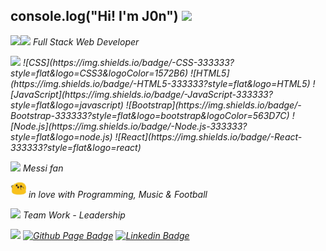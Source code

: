 ## console.log("Hi! I'm J0n") <img src="https://user-images.githubusercontent.com/5679180/79618120-0daffb80-80be-11ea-819e-d2b0fa904d07.gif" width="27px">

<img align="left" src="https://github.com/anathayna/anathayna/blob/master/assets/pusheencode.gif"/>

<p></a><img src="https://media.giphy.com/media/WUlplcMpOCEmTGBtBW/giphy.gif" width="30"><em> Full Stack Web Developer
<p></a><img src="https://github.com/anathayna/anathayna/blob/master/assets/bmo.gif?raw=1" width="30vw"/> 
 <em> ![CSS](https://img.shields.io/badge/-CSS-333333?style=flat&logo=CSS3&logoColor=1572B6)</em>
      ![HTML5](https://img.shields.io/badge/-HTML5-333333?style=flat&logo=HTML5)
      ![JavaScript](https://img.shields.io/badge/-JavaScript-333333?style=flat&logo=javascript)
      ![Bootstrap](https://img.shields.io/badge/-Bootstrap-333333?style=flat&logo=bootstrap&logoColor=563D7C)
      ![Node.js](https://img.shields.io/badge/-Node.js-333333?style=flat&logo=node.js)
      ![React](https://img.shields.io/badge/-React-333333?style=flat&logo=react) 
 
<p></a><img src="https://github.com/anathayna/anathayna/blob/master/assets/enthusiast.gif?raw=1" width="35vw"/> <em> Messi fan</em></p>
<p></a><img src="https://github.com/anathayna/anathayna/blob/master/assets/happy.gif?raw=1" width="25vw"/> <em> in love with Programming, Music & Football</em></p>
<p></a><img src="https://github.com/anathayna/anathayna/blob/master/assets/nyancat.gif?raw=1" width="45vw"/> <em> Team Work - Leadership</em></p>

<img src="https://media.giphy.com/media/VgCDAzcKvsR6OM0uWg/giphy.gif" width="50"> [![Github Page Badge](https://img.shields.io/badge/-Github_Page-000?style=flat-square&logo=Github&logoColor=white&link=https://anathayna.github.io)](https://github.com/jonatansegovia)
[![Linkedin Badge](https://img.shields.io/badge/-LinkedIn-blue?style=flat-square&logo=Linkedin&logoColor=white&link=https://www.linkedin.com/in/anathaynafranca/)](https://www.linkedin.com/in/jonatan-segovia-dev/)

